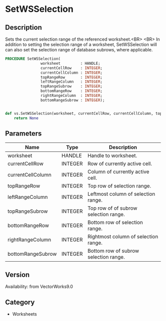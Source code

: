 # SetWSSelection

## Description
Sets the current selection range of the referenced worksheet.&lt;BR&gt;
&lt;BR&gt;
In addition to setting the selection range of a worksheet, SetWSSelection will can also set the selection range of database subrows, where applicable.

```pascal
PROCEDURE SetWSSelection(
				worksheet         : HANDLE;
				currentCellRow    : INTEGER;
				currentCellColumn : INTEGER;
				topRangeRow       : INTEGER;
				leftRangeColumn   : INTEGER;
				topRangeSubrow    : INTEGER;
				bottomRangeRow    : INTEGER;
				rightRangeColumn  : INTEGER;
				bottomRangeSubrow : INTEGER);
```

```python

def vs.SetWSSelection(worksheet, currentCellRow, currentCellColumn, topRangeRow, leftRangeColumn, topRangeSubrow, bottomRangeRow, rightRangeColumn, bottomRangeSubrow):
    return None
```

## Parameters
|Name|Type|Description|
|---|---|---|
|worksheet|HANDLE|Handle to worksheet.|
|currentCellRow|INTEGER|Row of currently active cell.|
|currentCellColumn|INTEGER|Column of currently active cell.|
|topRangeRow|INTEGER|Top row of selection range.|
|leftRangeColumn|INTEGER|Leftmost column of selection range.|
|topRangeSubrow|INTEGER|Top row of of subrow selection range.|
|bottomRangeRow|INTEGER|Bottom row of selection range.|
|rightRangeColumn|INTEGER|Rightmost column of selection range.|
|bottomRangeSubrow|INTEGER|Bottom row of subrow selection range.|

## Version
Availability: from VectorWorks9.0
## Category
* Worksheets

